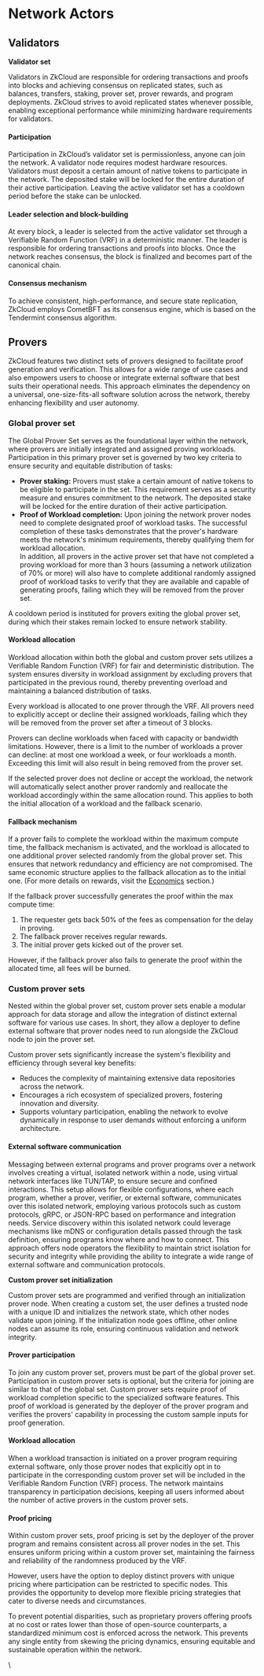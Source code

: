# Network Actors

## **Validators**

**Validator set**

Validators in ZkCloud are responsible for ordering transactions and proofs into blocks and achieving consensus on replicated states, such as balances, transfers, staking, prover set, prover rewards, and program deployments. ZkCloud strives to avoid replicated states whenever possible, enabling exceptional performance while minimizing hardware requirements for validators.

#### **Participation**

Participation in ZkCloud’s validator set is permissionless, anyone can join the network. A validator node requires modest hardware resources. Validators must deposit a certain amount of native tokens to participate in the network. The deposited stake will be locked for the entire duration of their active participation. Leaving the active validator set has a cooldown period before the stake can be unlocked.

#### **Leader selection and block-building**

At every block, a leader is selected from the active validator set through a Verifiable Random Function (VRF) in a deterministic manner. The leader is responsible for ordering transactions and proofs into blocks. Once the network reaches consensus, the block is finalized and becomes part of the canonical chain.

#### **Consensus mechanism**

To achieve consistent, high-performance, and secure state replication, ZkCloud employs CometBFT as its consensus engine, which is based on the Tendermint consensus algorithm.

## Provers

ZkCloud features two distinct sets of provers designed to facilitate proof generation and verification. This allows for a wide range of use cases and also empowers users to choose or integrate external software that best suits their operational needs. This approach eliminates the dependency on a universal, one-size-fits-all software solution across the network, thereby enhancing flexibility and user autonomy.&#x20;

### **Global prover set**

The Global Prover Set serves as the foundational layer within the network, where provers are initially integrated and assigned proving workloads. Participation in this primary prover set is governed by two key criteria to ensure security and equitable distribution of tasks:

* **Prover staking:** Provers must stake a certain amount of native tokens to be eligible to participate in the set. This requirement serves as a security measure and ensures commitment to the network. The deposited stake will be locked for the entire duration of their active participation.&#x20;
* **Proof of Workload completion:** Upon joining the network prover nodes need to complete designated proof of workload tasks. The successful completion of these tasks demonstrates that the prover's hardware meets the network's minimum requirements, thereby qualifying them for workload allocation. \
  In addition, all provers in the active prover set that have not completed a proving workload for more than 3 hours (assuming a network utilization of 70% or more) will also have to complete additional randomly assigned proof of workload tasks to verify that they are available and capable of generating proofs, failing which they will be removed from the prover set.

A cooldown period is instituted for provers exiting the global prover set, during which their stakes remain locked to ensure network stability.

#### **Workload allocation**

Workload allocation within both the global and custom prover sets utilizes a Verifiable Random Function (VRF) for fair and deterministic distribution. The system ensures diversity in workload assignment by excluding provers that participated in the previous round, thereby preventing overload and maintaining a balanced distribution of tasks.

Every workload is allocated to one prover through the VRF. All provers need to explicitly accept or decline their assigned workloads, failing which they will be removed from the prover set after a timeout of 3 blocks.

Provers can decline workloads when faced with capacity or bandwidth limitations. However, there is a limit to the number of workloads a prover can decline: at most one workload a week, or four workloads a month. Exceeding this limit will also result in being removed from the prover set.&#x20;

If the selected prover does not decline or accept the workload, the network will automatically select another prover randomly and reallocate the workload accordingly within the same allocation round. This applies to both the initial allocation of a workload and the fallback scenario.

#### **Fallback mechanism**

If a prover fails to complete the workload within the maximum compute time, the fallback mechanism is activated, and the workload is allocated to one additional prover selected randomly from the global prover set. This ensures that network redundancy and efficiency are not compromised. The same economic structure applies to the fallback allocation as to the initial one. (For more details on rewards, visit the [Economics](fees.md) section.)

If the fallback prover successfully generates the proof within the max compute time:&#x20;

1. The requester gets back 50% of the fees as compensation for the delay in proving.
2. The fallback prover receives regular rewards.&#x20;
3. The initial prover gets kicked out of the prover set.&#x20;

However, if the fallback prover also fails to generate the proof within the allocated time, all fees will be burned.&#x20;

### **Custom prover sets**

Nested within the global prover set, custom prover sets enable a modular approach for data storage and allow the integration of distinct external software for various use cases. In short, they allow a deployer to define external software that prover nodes need to run alongside the ZkCloud node to join the prover set.

Custom prover sets significantly increase the system's flexibility and efficiency through several key benefits:

* Reduces the complexity of maintaining extensive data repositories across the network.
* Encourages a rich ecosystem of specialized provers, fostering innovation and diversity.
* Supports voluntary participation, enabling the network to evolve dynamically in response to user demands without enforcing a uniform architecture.

#### **External software communication**

Messaging between external programs and prover programs over a network involves creating a virtual, isolated network within a node, using virtual network interfaces like TUN/TAP, to ensure secure and confined interactions. This setup allows for flexible configurations, where each program, whether a prover, verifier, or external software, communicates over this isolated network, employing various protocols such as custom protocols, gRPC, or JSON-RPC based on performance and integration needs. Service discovery within this isolated network could leverage mechanisms like mDNS or configuration details passed through the task definition, ensuring programs know where and how to connect. This approach offers node operators the flexibility to maintain strict isolation for security and integrity while providing the ability to integrate a wide range of external software and communication protocols.

**Custom prover set initialization**

Custom prover sets are programmed and verified through an initialization prover node. When creating a custom set, the user defines a trusted node with a unique ID and initializes the network state, which other nodes validate upon joining. If the initialization node goes offline, other online nodes can assume its role, ensuring continuous validation and network integrity.

#### Prover participation

To join any custom prover set, provers must be part of the global prover set. Participation in custom prover sets is optional, but the criteria for joining are similar to that of the global set. Custom prover sets require proof of workload completion specific to the specialized software features. This proof of workload is generated by the deployer of the prover program and verifies the provers' capability in processing the custom sample inputs for proof generation.

#### **Workload allocation**

When a workload transaction is initiated on a prover program requiring external software, only those prover nodes that explicitly opt in to participate in the corresponding custom prover set will be included in the Verifiable Random Function (VRF) process. The network maintains transparency in participation decisions, keeping all users informed about the number of active provers in the custom prover sets.

#### Proof pricing

Within custom prover sets, proof pricing is set by the deployer of the prover program and remains consistent across all prover nodes in the set. This ensures uniform pricing within a custom prover set, maintaining the fairness and reliability of the randomness produced by the VRF.&#x20;

However, users have the option to deploy distinct provers with unique pricing where participation can be restricted to specific nodes. This provides the opportunity to develop more flexible pricing strategies that cater to diverse needs and circumstances.

To prevent potential disparities, such as proprietary provers offering proofs at no cost or rates lower than those of open-source counterparts, a standardized minimum cost is enforced across the network. This prevents any single entity from skewing the pricing dynamics, ensuring equitable and sustainable operation within the network.

\
